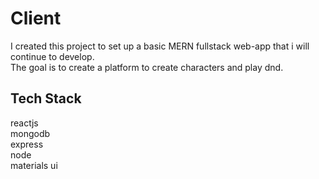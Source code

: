 # Client

I created this project to set up a basic MERN fullstack web-app that i will continue to develop. \
The goal is to create a platform to create characters and play dnd.

## Tech Stack

reactjs \
mongodb \
express \
node \
materials ui


